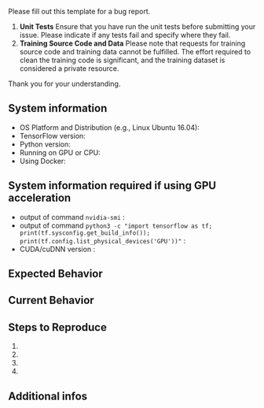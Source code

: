 Please fill out this template for a bug report.

1.  **Unit Tests** Ensure that you have run the unit tests before submitting your issue. Please indicate if any tests fail and specify where they fail.
2. **Training Source Code and Data** Please note that requests for training source code and training data cannot be fulfilled. The effort required to clean the training code is significant, and the training dataset is considered a private resource.

Thank you for your understanding.


<!--- Provide a general summary of the issue in the Title above -->

## System information
- OS Platform and Distribution (e.g., Linux Ubuntu 16.04):
- TensorFlow version:
- Python version:
- Running on GPU or CPU:
- Using Docker: 

## System information required if using GPU acceleration
- output of command `nvidia-smi` : 
- output of command `python3 -c "import tensorflow as tf; print(tf.sysconfig.get_build_info()); print(tf.config.list_physical_devices('GPU'))"` :
- CUDA/cuDNN version :

## Expected Behavior
<!--- Tell us what should happen -->

## Current Behavior
<!--- Tell us what happens instead of the expected behavior -->
<!--- Include any error log/backtrace here -->


## Steps to Reproduce
<!--- Provide a link to a live example, or an unambiguous set of steps to -->
<!--- reproduce this bug. Include code to reproduce, if relevant -->
1.
2.
3.
4.


## Additional infos
<!--- Provide any additional info that may be helpful -->
